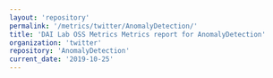 ```yaml
---
layout: 'repository'
permalink: '/metrics/twitter/AnomalyDetection/'
title: 'DAI Lab OSS Metrics Metrics report for AnomalyDetection'
organization: 'twitter'
repository: 'AnomalyDetection'
current_date: '2019-10-25'
---
```


